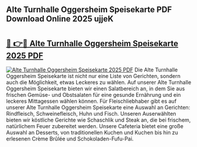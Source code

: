 ## Alte Turnhalle Oggersheim Speisekarte PDF Download Online 2025 ujjeK

# <h2><a href="http://gc9m63.nevu.top/?p=Alte+Turnhalle+Oggersheim+Speisekarte">🔗 👉🔴 Alte Turnhalle Oggersheim Speisekarte 2025 PDF</a></h2>

[![Alte Turnhalle Oggersheim Speisekarte 2025 PDF](https://i.imgur.com/dBaPXMq.png)](http://gc9m63.nevu.top/?p=Alte+Turnhalle+Oggersheim+Speisekarte)
Die Alte Turnhalle Oggersheim Speisekarte ist nicht nur eine Liste von Gerichten, sondern auch die Möglichkeit, etwas Leckeres zu wählen. Auf unserer Alte Turnhalle Oggersheim Speisekarte bieten wir einen Salatbereich an, in dem Sie aus frischen Gemüse- und Obstsalaten für eine gesunde Ernährung und ein leckeres Mittagessen wählen können. Für Fleischliebhaber gibt es auf unserer Alte Turnhalle Oggersheim Speisekarte eine Auswahl an Gerichten: Rindfleisch, Schweinefleisch, Huhn und Fisch. Unseren Auserwählten bieten wir köstliche Gerichte wie Schaschlik und Steak an, die bei frischem, natürlichem Feuer zubereitet werden. Unsere Cafeteria bietet eine große Auswahl an Desserts, von traditionellen Kuchen und Kuchen bis hin zu erlesenen Crème Brûlée und Schokoladen-Fufu-Pai.
